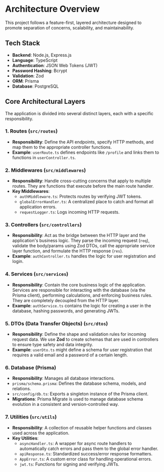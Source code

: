 # Architecture Overview

This project follows a feature-first, layered architecture designed to promote separation of concerns, scalability, and maintainability.

## Tech Stack

- **Backend**: Node.js, Express.js
- **Language**: TypeScript
- **Authentication**: JSON Web Tokens (JWT)
- **Password Hashing**: Bcrypt
- **Validation**: Zod
- **ORM**: Prisma
- **Database**: PostgreSQL

## Core Architectural Layers

The application is divided into several distinct layers, each with a specific responsibility.

### 1. Routes (`src/routes`)
- **Responsibility**: Define the API endpoints, specify HTTP methods, and map them to the appropriate controller functions.
- **Example**: `userRoute.ts` defines endpoints like `/profile` and links them to functions in `userController.ts`.

### 2. Middlewares (`src/middlewares`)
- **Responsibility**: Handle cross-cutting concerns that apply to multiple routes. They are functions that execute before the main route handler.
- **Key Middlewares**:
  - `authMiddleware.ts`: Protects routes by verifying JWT tokens.
  - `globalErrorHandler.ts`: A centralized place to catch and format all application errors.
  - `requestLogger.ts`: Logs incoming HTTP requests.

### 3. Controllers (`src/controllers`)
- **Responsibility**: Act as the bridge between the HTTP layer and the application's business logic. They parse the incoming request (`req`), validate the body/params using Zod DTOs, call the appropriate service layer function, and formulate the HTTP response (`res`).
- **Example**: `authController.ts` handles the logic for user registration and login.

### 4. Services (`src/services`)
- **Responsibility**: Contain the core business logic of the application. Services are responsible for interacting with the database (via the Prisma client), performing calculations, and enforcing business rules. They are completely decoupled from the HTTP layer.
- **Example**: `authService.ts` contains the logic for creating a user in the database, hashing passwords, and generating JWTs.

### 5. DTOs (Data Transfer Objects) (`src/dtos`)
- **Responsibility**: Define the shape and validation rules for incoming request data. We use **Zod** to create schemas that are used in controllers to ensure type safety and data integrity.
- **Example**: `userDto.ts` might define a schema for user registration that requires a valid email and a password of a certain length.

### 6. Database (Prisma)
- **Responsibility**: Manages all database interactions.
- `prisma/schema.prisma`: Defines the database schema, models, and relations.
- `src/config/db.ts`: Exports a singleton instance of the Prisma client.
- **Migrations**: Prisma Migrate is used to manage database schema evolution in a consistent and version-controlled way.

### 7. Utilities (`src/utils`)
- **Responsibility**: A collection of reusable helper functions and classes used across the application.
- **Key Utilities**:
  - `asyncHandler.ts`: A wrapper for async route handlers to automatically catch errors and pass them to the global error handler.
  - `apiResponse.ts`: Standardized success/error response formatters.
  - `AppError.ts`: A custom error class for handling operational errors.
  - `jwt.ts`: Functions for signing and verifying JWTs.